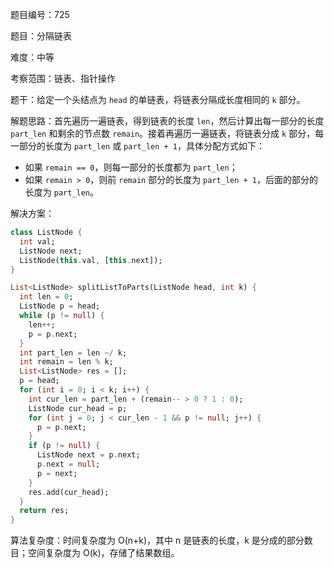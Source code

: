 题目编号：725

题目：分隔链表

难度：中等

考察范围：链表、指针操作

题干：给定一个头结点为 `head` 的单链表，将链表分隔成长度相同的 `k` 部分。

解题思路：首先遍历一遍链表，得到链表的长度 `len`，然后计算出每一部分的长度 `part_len` 和剩余的节点数 `remain`。接着再遍历一遍链表，将链表分成 `k` 部分，每一部分的长度为 `part_len` 或 `part_len + 1`，具体分配方式如下：

- 如果 `remain == 0`，则每一部分的长度都为 `part_len`；
- 如果 `remain > 0`，则前 `remain` 部分的长度为 `part_len + 1`，后面的部分的长度为 `part_len`。

解决方案：

```dart
class ListNode {
  int val;
  ListNode next;
  ListNode(this.val, [this.next]);
}

List<ListNode> splitListToParts(ListNode head, int k) {
  int len = 0;
  ListNode p = head;
  while (p != null) {
    len++;
    p = p.next;
  }
  int part_len = len ~/ k;
  int remain = len % k;
  List<ListNode> res = [];
  p = head;
  for (int i = 0; i < k; i++) {
    int cur_len = part_len + (remain-- > 0 ? 1 : 0);
    ListNode cur_head = p;
    for (int j = 0; j < cur_len - 1 && p != null; j++) {
      p = p.next;
    }
    if (p != null) {
      ListNode next = p.next;
      p.next = null;
      p = next;
    }
    res.add(cur_head);
  }
  return res;
}
```

算法复杂度：时间复杂度为 O(n+k)，其中 n 是链表的长度，k 是分成的部分数目；空间复杂度为 O(k)，存储了结果数组。